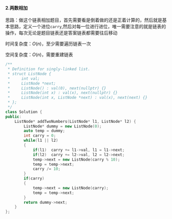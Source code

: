 #### 2.两数相加

思路：做这个链表相加题目，首先需要看是倒着做的还是正着计算的，然后就是基本思路，定义一个进位`carry`,然后对每一位进行进位，唯一需要注意的就是链表的操作，每次无论是题目链表还是答案链表都需要往后移动

时间复杂度：$O(n)$，至少需要遍历链表一次

空间复杂度：$O(n)$，需要重建链表

```cpp
/**
 * Definition for singly-linked list.
 * struct ListNode {
 *     int val;
 *     ListNode *next;
 *     ListNode() : val(0), next(nullptr) {}
 *     ListNode(int x) : val(x), next(nullptr) {}
 *     ListNode(int x, ListNode *next) : val(x), next(next) {}
 * };
 */
class Solution {
public:
    ListNode* addTwoNumbers(ListNode* l1, ListNode* l2) {
        ListNode* dummy = new ListNode(0);
        auto temp = dummy;
        int carry = 0;
        while(l1 || l2)
        {
            if(l1)  carry += l1->val, l1 = l1->next;
            if(l2)  carry += l2->val, l2 = l2->next;
            temp->next = new ListNode(carry % 10);
            temp = temp->next;
            carry /= 10;
        }
        if(carry)
        {
            temp->next = new ListNode(carry);
            temp = temp->next;
        }
        return dummy->next;
    }
};
```

